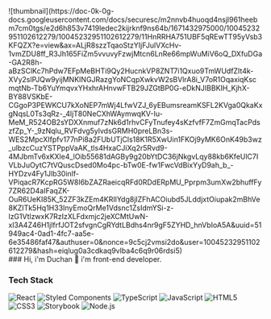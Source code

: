 <div align=left>
  ![thumbnail](https://doc-0k-0g-docs.googleusercontent.com/docs/securesc/m2nnvb4huoqd4nsjl961heebm7cm0tgs/e2d6h853v7419ledec2kijrknf9ns64b/1671432975000/10045232951102612279/10045232951102612279/11HnRRHA751UBF5qREwTT95yVsb3KFQZX?e=view&ax=ALjR8szzTqaoStzYIjFJulVXcHv-1vmZDU8ff_R3Jh165FiZm5vvuvyFzwjMtcn6LnRe66mpWuMiV6oQ_DXfuDGa-GA2R8h-aBzSClKc7hPdw7EFpMeBHTi9Qy2HucnkVP8ZNT7i1Qxuo9TmWUdfZIt4k-XVy2slPJQw9yijMNKINGJRazgYoNCqpXwkvW2sBVlrA8i_V7oR1OqaxiqKscmqtNb-Tb6YuYmqvxYHxhrAHnvwFTB29JZGtBP0G-eDkNJIBBKIH_KjhX-BY88VSKbE-CGgoP3PEWKCU7kXoNEP7mWj4LfwVZJ_6yEBumsreamKSFL2KVga0QkaKxgNqsL0Ts3qRz-_4ljT80NeCXhWAymwqKV-Iu-MeM_R524OB2sYDXXnmuf7zNk6d1rhvCFyTnufey4sKzfvfF7ZmGmqTacPdszfZp_Y-_9zNqlu_RVFdvg5ylvdsGRMH0preLBn3s-WES2MpcXIfpfv177nPi8a2FUbUTjCls18K1R5XwUin1FKOj9yMK6OnK49b3wz_ulbzcCuzYSTPppVaAK_tls4HxaCJiXq2r5Rvd9-4MJbmTv6xKXle4_lOib55681dAGBy9g20bYtDC36jNkgvLqy88kb6KfeUlC7IVLbJuOytC7tVQuscDsed0Mo4pc-bTw0E-fw1FwcVdBixYyD9ah_b_-HYDzv4Fy1Jlb30inlf-VPiqacR7KcpRG5W8l6bZAZRaeicqRFd0RDdERpMU_Pprpm3umXw2bhuffFy7ZR62D4aIFaqZK-OuR6UeKI85K_52ZF3kZEm4KRIlYdg8jIZFhACOiubd5JLddjxtOiupak2mBhVe8KZITk5Hq1H33InyEmoQrMe1Vdsnc1ZsIdmYSi-z-lzG1VtlzwxK7RzIzXLFdxmjc2jeXCMtUwN-xl3A4Z46H1jlfrfJOT2sfvgnCgRYdtLBdhs4nr9gF5ZYHD_hnVbIoA5A&uuid=51949ac4-0ad1-4fc7-aa5e-6e35486faf47&authuser=0&nonce=9c5cj2vmsi2do&user=10045232951102612279&hash=eiqlug0a3cdkaq9vlba4c6q9r06rdsi5)
</div>
### Hi, i'm Duchan 👋
i'm front-end developer.

<div align=left>
	<h3>Tech Stack</h3>
  
  ![React](https://img.shields.io/badge/React-343942?style=flat&logo=React&logoColor=61DAFB)
  ![Styled Components](https://img.shields.io/badge/Styled%20Components-343942?style=flat&logo=Styled%20Components&logoColor=DB7093)
  ![TypeScript](https://img.shields.io/badge/TypeScript-343942?style=flat&logo=TypeScript&logoColor=3178C6)
  ![JavaScript](https://img.shields.io/badge/JavaScript-343942?style=flat&logo=JavaScript&logoColor=F7DF1E)
  ![HTML5](https://img.shields.io/badge/HTML5-343942?style=flat&logo=HTML5&logoColor=E34F26)
  ![CSS3](https://img.shields.io/badge/CSS3-343942?style=flat&logo=CSS3&logoColor=1572B6)
  ![Storybook](https://img.shields.io/badge/Storybook-343942?style=flat&logo=Storybook&logoColor=FF4785)
  ![Node.js](https://img.shields.io/badge/Node.js-343942?style=flat&logo=Node.js&logoColor=339933)
</div>
